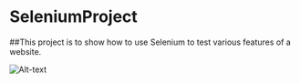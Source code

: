 # SeleniumProject
##This project is to show how to use Selenium to test various features of a website.


![Alt-text](https://giphy.com/gifs/6fNNokK2yJTpXmWtHC)
